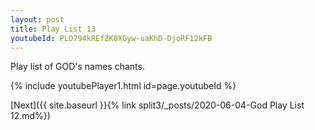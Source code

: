 ```yaml
---
layout: post
title: Play List 13
youtubeId: PLO794kREfZK0XGyw-uaKhD-DjoRF12kFB
---
```

 
 
Play list of GOD's names chants.
 
{% include youtubePlayer1.html id=page.youtubeId %}
 

[Next]({{ site.baseurl }}{% link  split3/_posts/2020-06-04-God Play List 12.md%})
